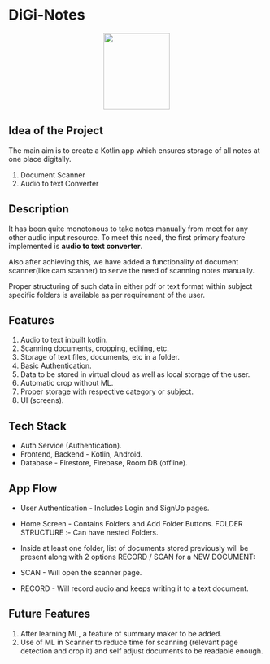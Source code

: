 # DiGi-Notes
<p align="center">
<img src="https://user-images.githubusercontent.com/65485065/118532638-d26e7900-b764-11eb-8218-fdb8c7bba510.jpeg" width="130" height="150"></p>

## Idea of the Project
The main aim is to create a Kotlin app which ensures storage of all notes at one place digitally.
1. Document Scanner
2. Audio to text Converter

## Description
It has been quite monotonous to take notes manually from meet for any other audio input resource. To meet this need, the first primary feature implemented is **audio to text converter**.

Also after achieving this, we have added a functionality of document scanner(like cam scanner) to serve the need of scanning notes manually.

Proper structuring of such data in either pdf or text format within subject specific folders is available as per requirement of the user.

## Features
1. Audio to text inbuilt kotlin.
2. Scanning documents, cropping, editing, etc.
3. Storage of text files, documents, etc in a folder.
4. Basic Authentication.
5. Data to be stored in virtual cloud as well as local storage of the user.
6. Automatic crop without ML.
7. Proper storage with respective category or subject.
8. UI (screens). 

## Tech Stack
* Auth Service (Authentication).
* Frontend, Backend - Kotlin, Android.
* Database - Firestore, Firebase, Room DB (offline).

## App Flow
* User Authentication - Includes Login and SignUp pages.

* Home Screen - Contains Folders and Add Folder Buttons. FOLDER STRUCTURE :- Can have nested Folders.

* Inside at least one folder, list of documents stored previously will be present along with 2 options RECORD / SCAN  for a NEW DOCUMENT:
* SCAN - Will open the scanner page.
* RECORD - Will record audio and keeps writing it to a text document.

## Future Features
1. After learning ML, a feature of summary maker to be added.
2. Use of ML in Scanner to reduce time for scanning (relevant page detection and crop it) and self adjust documents to be readable enough.






 


 


